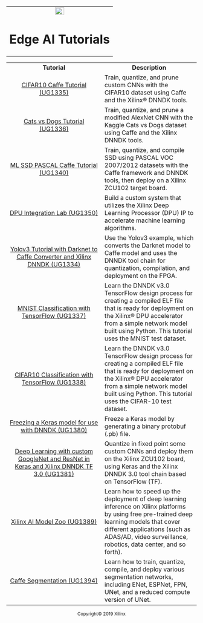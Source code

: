 <table width="100%">
  <tr width="100%">
    <td align="center"><img src="https://www.xilinx.com/content/dam/xilinx/imgs/press/media-kits/corporate/xilinx-logo.png" width="30%"/><h1>Edge AI Tutorials</h1>
    </td>
 </tr>
 </table>

 <table style="width:100%">
 <tr>
 <td width="50%" align="center"><b>Tutorial</b></td>
 <td width="50%" align="center"><b>Description</b></td>
 </tr>
 <tr>
 <td align="center"><a href="docs/ML-CIFAR10-Caffe">CIFAR10 Caffe Tutorial (UG1335)</a></td>
 <td>Train, quantize, and prune custom CNNs with the CIFAR10 dataset using Caffe and the Xilinx® DNNDK tools.</td>
 </tr> <tr>
 <td align="center"><a href="docs/CATSvsDOGs">Cats vs Dogs Tutorial (UG1336)</a></td>
 <td>Train, quantize, and prune a modified AlexNet CNN with the Kaggle Cats vs Dogs dataset using Caffe and the Xilinx DNNDK tools.</td>
 </tr>
 <tr>
 <td align="center"><a href="docs/ML-SSD-PASCAL">ML SSD PASCAL Caffe Tutorial (UG1340)</a></td>
 <td>Train, quantize, and compile SSD using PASCAL VOC 2007/2012 datasets with the Caffe framework and DNNDK tools, then deploy on a Xilinx ZCU102 target board.</td>
 </tr>
 <tr>
 <td align="center"><a href="docs/DPU-Integration">DPU Integration Lab (UG1350)</a></td>
 <td>Build a custom system that utilizes the Xilinx Deep Learning Processor (DPU) IP to accelerate machine learning algorithms.</td>
 </tr>
 <tr>
 <td align="center"><a href="docs/Darknet-Caffe-Conversion">Yolov3 Tutorial with Darknet to Caffe Converter and Xilinx DNNDK (UG1334)</a></td>
 <td>
Use the Yolov3 example, which converts the Darknet model to Caffe model and uses the DNNDK tool chain for quantization, compilation, and deployment on the FPGA.</td>
 </tr>
 <tr>
 <td align="center"><a href="docs/MNIST_tf">MNIST Classification with TensorFlow (UG1337)</a></td>
 <td>
Learn the DNNDK v3.0 TensorFlow design process for creating a compiled ELF file that is ready for deployment on the Xilinx&reg; DPU accelerator from a simple network model built using Python. This tutorial uses the MNIST test dataset.</td>
 </tr><tr>
 <td align="center"><a href="docs/CIFAR10_tf">CIFAR10 Classification with TensorFlow (UG1338)</a></td>
 <td>
Learn the DNNDK v3.0 TensorFlow design process for creating a compiled ELF file that is ready for deployment on the Xilinx&reg; DPU accelerator from a simple network model built using Python. This tutorial uses the CIFAR-10 test dataset.</td>
 </tr>
 <tr>
 <td align="center"><a href="docs/Keras-freeze">Freezing a Keras model for use with DNNDK (UG1380)</a></td>
 <td>
 Freeze a Keras model by generating a binary protobuf (.pb) file.</tr>
 <tr> <td align="center"><a href="docs/Keras-GoogleNet-ResNet">Deep Learning with custom GoogleNet and ResNet in Keras and Xilinx DNNDK TF 3.0 (UG1381)</a></td>
  <td>
Quantize in fixed point some custom CNNs and deploy them on the Xilinx ZCU102 board, using Keras and the Xilinx DNNDK 3.0 tool chain based on TensorFlow (TF).</tr>
 <tr> <td align="center"><a href="docs/AI-Model-Zoo">Xilinx AI Model Zoo (UG1389)</a></td>
  <td>
Learn how to speed up the deployment of deep learning inference on Xilinx platforms by using free pre-trained deep learning models that cover different applications (such as ADAS/AD, video surveillance, robotics, data center, and so forth).</td></tr>
<tr> <td align="center"><a href="docs/Caffe-Segmentation">Caffe Segmentation (UG1394)</a></td>
<td>
Learn how to train, quantize, compile, and deploy various segmentation networks, including ENet, ESPNet, FPN, UNet, and a reduced compute version of UNet.</td></tr>

 </table>

<p align="center"><sup>Copyright&copy; 2019 Xilinx</sup></p>
